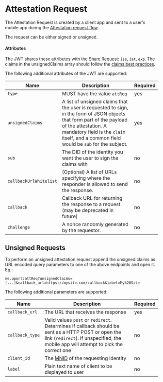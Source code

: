 # Attestation Request

The Attestation Request is created by a client app and sent to a user's mobile app during the [Attestation request flow](../flows/attestation.md).

The request can be either signed or unsigned.

#### Attributes

The JWT shares these attributes with the [Share Request](sharereq.md): `iss`, `iat`, `exp`. The claims in the unsignedClaims array should follow the [claims best practices](./verification.md#claims-best-practices).

The following additional attributes of the JWT are supported:

Name | Description | Required
---- | ----------- | --------
`type` | MUST have the value `attReq` | yes
`unsignedClaims` | A list of unsigned claims that the user is requested to sign, in the form of JSON objects that form part of the payload of the attestation. A mandatory field is the `claim` itself, and a common field would be `sub` for the subject. | yes
`sub` | The DID of the identity you want the user to sign the claims with | no
`callbackUrlWhitelist` | (Optional) A list of URLs specifying where the responder is allowed to send the response. | no
`callback` | Callback URL for returning the response to a request (may be deprecated in future) | no
`challenge` | A nonce randomly generated by the requestor.  | no

## Unsigned Requests

To perform an unsigned attestation request append the unsigned claims as URL encoded query parameters to one of the above endpoints and open it. Eg.:

`me.uport:attReq?unsignedClaims=[...]&callback_url=https://mysite.com/callback&label=My%20Site`

The following additional parameters are supported:

Name | Description | Required
---- | ----------- | --------
`callback_url` | The URL that receives the response | yes
`callback_type` | Valid values `post` or `redirect`. Determines if callback should be sent as a HTTP POST or open the link (`redirect`). If unspecified, the mobile app will attempt to pick the correct one| no
`client_id` | The [MNID](https://github.com/uport-project/mnid) of the requesting identity | no
`label` | Plain text name of client to be displayed to user | no

